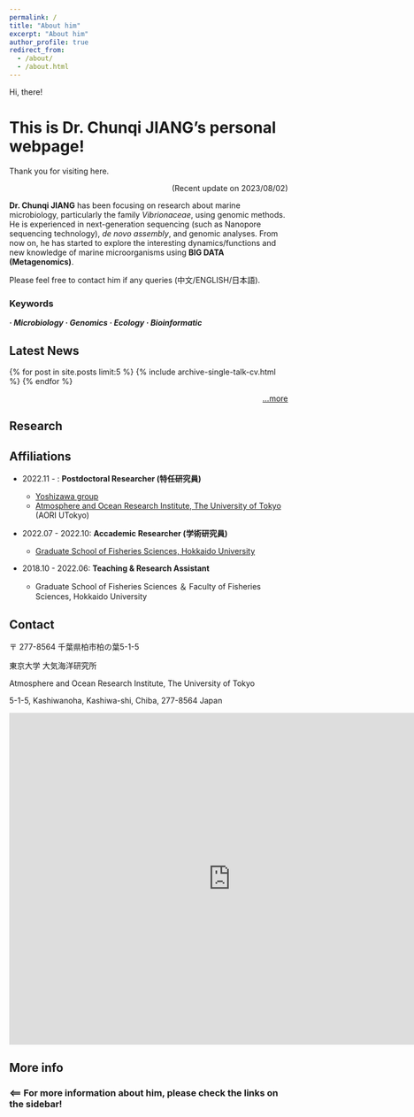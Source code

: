 ```yaml
---
permalink: /
title: "About him"
excerpt: "About him"
author_profile: true
redirect_from: 
  - /about/
  - /about.html
---
```


Hi, there! 

# This is Dr. Chunqi JIANG’s personal webpage!

Thank you for visiting here. 

<p align="right"> (Recent update on 2023/08/02) </p>

**Dr. Chunqi JIANG** has been focusing on research about marine microbiology, particularly the family *Vibrionaceae*, using genomic methods. He is experienced in next-generation sequencing (such as Nanopore sequencing technology), *de novo assembly*, and genomic analyses. From now on, he has started to explore the interesting dynamics/functions and new knowledge of marine microorganisms using **BIG DATA (Metagenomics)**. 

Please feel free to contact him if any queries (中文/ENGLISH/日本語). 

### Keywords
***· Microbiology       · Genomics     · Ecology   · Bioinformatic***

## Latest News
{% for post in site.posts limit:5 %}
    {% include archive-single-talk-cv.html %}
{% endfor %}

<p align="right">
  <a href="https://chunqijiang.github.io/year-archive/" >...more </a>
</p>


## Research


## Affiliations
* 2022.11 -        : **Postdoctoral Researcher (特任研究員)**
  * [Yoshizawa group](https://genedynamics.aori.u-tokyo.ac.jp/en/vision/)
  * [Atmosphere and Ocean Research Institute, The University of Tokyo](https://www.aori.u-tokyo.ac.jp/) (AORI UTokyo)

* 2022.07 - 2022.10: **Accademic Researcher (学術研究員)**
  * [Graduate School of Fisheries Sciences, Hokkaido University](https://www2.fish.hokudai.ac.jp/)

* 2018.10 - 2022.06: **Teaching & Research Assistant**
  * Graduate School of Fisheries Sciences ＆ Faculty of Fisheries Sciences, Hokkaido University

## Contact
〒 277-8564 千葉県柏市柏の葉5-1-5

東京大学 大気海洋研究所

Atmosphere and Ocean Research Institute, The University of Tokyo

5-1-5, Kashiwanoha, Kashiwa-shi, Chiba, 277-8564 Japan

<iframe src="https://www.google.com/maps/embed?pb=!1m18!1m12!1m3!1d6463.822748595619!2d139.93297059999998!3d35.9001862!2m3!1f0!2f0!3f0!3m2!1i1024!2i768!4f13.1!3m3!1m2!1s0x5f8674dbc6534f65%3A0xdc3139354b7c396b!2sAtmosphere%20and%20Ocean%20Research%20Institute%2C%20The%20University%20of%20Tokyo!5e0!3m2!1sen!2sjp!4v1678844783188!5m2!1sen!2sjp" width="800" height="600" align="center" style="border:0;" allowfullscreen="" loading="lazy" referrerpolicy="no-referrer-when-downgrade"></iframe>

## More info
### <== For more information about him, please check the links on the sidebar!
